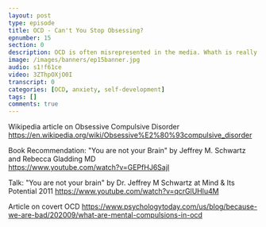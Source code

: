 ```yaml
---
layout: post
type: episode
title: OCD - Can't You Stop Obsessing?
epnumber: 15
section: 0
description: OCD is often misrepresented in the media. Whath is really behind the ritualistic actions that affected persons feel compelled to do to quell their unease? How does it feel to have unwanted, recurring thoughts? What is the source of this disorder? If you are affected, how can you turn a seeming weakness such as OCD to your own advantage, in order to develop yourself into something greater?
image: /images/banners/ep15banner.jpg
audio: s1!f61ce
video: 3ZThpOXjO0I
transcript: 0
categories: [OCD, anxiety, self-development]
tags: []
comments: true
---
```

Wikipedia article on Obsessive Compulsive Disorder<br>
<a href="https://en.wikipedia.org/wiki/Obsessive%E2%80%93compulsive_disorder">https://en.wikipedia.org/wiki/Obsessive%E2%80%93compulsive_disorder</a>

Book Recommendation: "You are not your Brain" by Jeffrey M. Schwartz and Rebecca Gladding MD<br>
<a href="https://www.youtube.com/watch?v=GEPfHJ6SajI">https://www.youtube.com/watch?v=GEPfHJ6SajI</a>

Talk: "You are not your brain" by Dr. Jeffrey M Schwartz at Mind & Its Potential 2011
<a href="https://www.youtube.com/watch?v=qcrGlUHlu4M">https://www.youtube.com/watch?v=qcrGlUHlu4M</a>

Article on covert OCD
<a href="https://www.psychologytoday.com/us/blog/because-we-are-bad/202009/what-are-mental-compulsions-in-ocd">https://www.psychologytoday.com/us/blog/because-we-are-bad/202009/what-are-mental-compulsions-in-ocd</a>